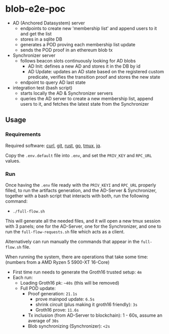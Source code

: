 # blob-e2e-poc

- AD (Anchored Datasystem) server
    - endpoints to create new 'membership list' and append users to it and get the list
    - stores in a sqlite DB
    - generates a POD proving each membership list update
    - sends the POD proof in an ethereum blob tx
- Synchronizer server
    - follows beacon slots continuously looking for AD blobs
        - AD Init: defines a new AD and stores it in the DB by id
        - AD Update: updates an AD state based on the registered custom predicate, verifies the transition proof and stores the new state
    - endpoint to query AD last state
- integration test (bash script)
    - starts locally the AD & Synchronizer servers
    - queries the AD server to create a new membership list, append users to it, and fetches the latest state from the Synchronizer


## Usage
### Requirements
Required software: [curl](https://curl.se), [git](https://git-scm.com), [rust](https://rust-lang.org), [go](https://go.dev), [tmux](https://github.com/tmux/tmux), [jq](https://github.com/jqlang/jq).

Copy the `.env.default` file into `.env`, and set the `PRIV_KEY` and `RPC_URL` values.

### Run
Once having the `.env` file ready with the `PRIV_KEYI` and `RPC_URL` properly filled, to run the artifacts generation, and the AD-Server & Synchronizer, together with a bash script that interacts with both, run the following command:
- `./full-flow.sh`

This will generate all the needed files, and it will open a new tmux session with 3 panels; one for the AD-Server, one for the Synchronizer, and one to run the `full-flow-requests.sh` file which acts as a client.

Alternatively can run manually the commands that appear in the `full-flow.sh` file.

When running the system, there are operations that take some time:
(numbers from a AMD Ryzen 5 5900-XT 16-Core)
- First time run needs to generate the Groth16 trusted setup: `4m`
- Each run:
    - Loading Groth16 pk: `~40s` (this will be removed)
    - Full POD update:
        - Proof generation: `21.1s`
            - prove mainpod update: `6.5s`
            - shrink circuit (plus making it groth16 friendly): `3s`
            - Groth16 prove: `11.6s`
        - Tx inclusion (from AD-Server to blockchain): 1 - 60s, assume an average of `30s`
        - Blob synchronizing (Synchronizer): `<2s`
